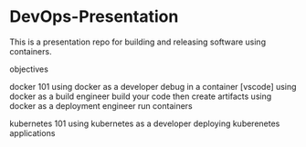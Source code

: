 # DevOps-Presentation
This is a presentation repo for building and releasing software using containers.


objectives

docker 101
using docker as a developer
    debug in a container [vscode]
using docker as a build engineer
    build your code then create artifacts
using docker as a deployment engineer
    run containers

kubernetes 101
using kubernetes as a developer
deploying kuberenetes applications
